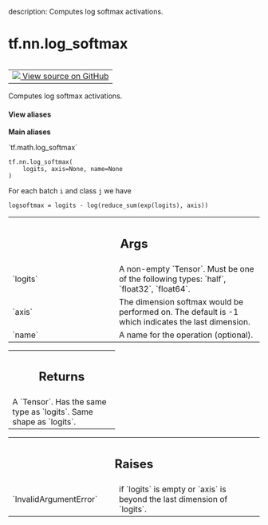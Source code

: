 description: Computes log softmax activations.

<div itemscope itemtype="http://developers.google.com/ReferenceObject">
<meta itemprop="name" content="tf.nn.log_softmax" />
<meta itemprop="path" content="Stable" />
</div>

# tf.nn.log_softmax

<!-- Insert buttons and diff -->

<table class="tfo-notebook-buttons tfo-api nocontent" align="left">
<td>
  <a target="_blank" href="https://github.com/tensorflow/tensorflow/blob/r2.4/tensorflow/python/ops/nn_ops.py#L3768-L3793">
    <img src="https://www.tensorflow.org/images/GitHub-Mark-32px.png" />
    View source on GitHub
  </a>
</td>
</table>



Computes log softmax activations.

<section class="expandable">
  <h4 class="showalways">View aliases</h4>
  <p>
<b>Main aliases</b>
<p>`tf.math.log_softmax`</p>
</p>
</section>

<pre class="devsite-click-to-copy prettyprint lang-py tfo-signature-link">
<code>tf.nn.log_softmax(
    logits, axis=None, name=None
)
</code></pre>



<!-- Placeholder for "Used in" -->

For each batch `i` and class `j` we have

    logsoftmax = logits - log(reduce_sum(exp(logits), axis))

<!-- Tabular view -->
 <table class="responsive fixed orange">
<colgroup><col width="214px"><col></colgroup>
<tr><th colspan="2"><h2 class="add-link">Args</h2></th></tr>

<tr>
<td>
`logits`
</td>
<td>
A non-empty `Tensor`. Must be one of the following types: `half`,
`float32`, `float64`.
</td>
</tr><tr>
<td>
`axis`
</td>
<td>
The dimension softmax would be performed on. The default is -1 which
indicates the last dimension.
</td>
</tr><tr>
<td>
`name`
</td>
<td>
A name for the operation (optional).
</td>
</tr>
</table>



<!-- Tabular view -->
 <table class="responsive fixed orange">
<colgroup><col width="214px"><col></colgroup>
<tr><th colspan="2"><h2 class="add-link">Returns</h2></th></tr>
<tr class="alt">
<td colspan="2">
A `Tensor`. Has the same type as `logits`. Same shape as `logits`.
</td>
</tr>

</table>



<!-- Tabular view -->
 <table class="responsive fixed orange">
<colgroup><col width="214px"><col></colgroup>
<tr><th colspan="2"><h2 class="add-link">Raises</h2></th></tr>

<tr>
<td>
`InvalidArgumentError`
</td>
<td>
if `logits` is empty or `axis` is beyond the last
dimension of `logits`.
</td>
</tr>
</table>

